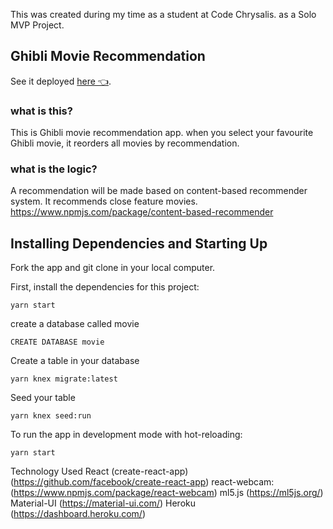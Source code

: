 This was created during my time as a student at Code Chrysalis. as a Solo MVP Project.

## Ghibli Movie Recommendation


See it deployed  [here 👈](https://solo-mvp-sachi.herokuapp.com/).

### what is this?
This is Ghibli movie recommendation app.
when you select your favourite Ghibli movie, it reorders all movies by recommendation. 

### what is the logic?
A recommendation will be made based on content-based recommender system. It recommends close feature movies.
https://www.npmjs.com/package/content-based-recommender

## 

## Installing Dependencies and Starting Up
Fork the app and git clone in your local computer.

First, install the dependencies for this project:
```
yarn start
```

create a database called movie
```
CREATE DATABASE movie
```

Create a table in your database
```
yarn knex migrate:latest
```
Seed your table
```
yarn knex seed:run
```
To run the app in development mode with hot-reloading:
```
yarn start
```

Technology Used
React (create-react-app) (https://github.com/facebook/create-react-app)
react-webcam: (https://www.npmjs.com/package/react-webcam)
ml5.js (https://ml5js.org/)
Material-UI (https://material-ui.com/)
Heroku (https://dashboard.heroku.com/)

